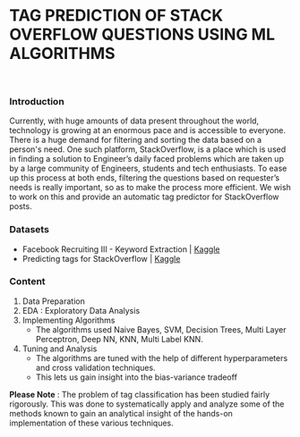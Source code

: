 # **TAG PREDICTION OF STACK OVERFLOW QUESTIONS USING ML ALGORITHMS**

<br/>

### Introduction
Currently, with huge amounts of data present throughout the world, technology is growing at an enormous pace and is accessible to everyone. There is a huge demand for filtering and sorting the data based on a person's need. One such platform, StackOverflow, is a place which is used in finding a solution to Engineer’s daily faced problems which are taken up by a large community of Engineers, students and tech enthusiasts. To ease up this process at both ends, filtering the questions based on requester’s needs is really important, so as to make the process more efficient. We wish to work on this and provide an automatic tag predictor for StackOverflow posts.

### Datasets
* Facebook Recruiting III - Keyword Extraction | [Kaggle](https://www.kaggle.com/c/facebook-recruiting-iii-keyword-extraction)
* Predicting tags for StackOverflow | [Kaggle](https://www.kaggle.com/code/miljan/predicting-tags-for-stackoverflow/notebook)
### Content
1. Data Preparation
2. EDA : Exploratory Data Analysis
3. Implementing Algorithms
    * The algorithms used Naive Bayes, SVM, Decision Trees, Multi Layer Perceptron, Deep NN, KNN, Multi Label KNN.
4. Tuning and Analysis
    * The algorithms are tuned with the help of different hyperparameters and cross validation techniques. 
    * This lets us gain insight into the bias-variance tradeoff



**Please Note** : The problem of tag classification has been studied fairly rigorously. This was done to systematically apply and analyze some of the methods known to gain an analytical insight of the hands-on implementation of these various techniques.

















